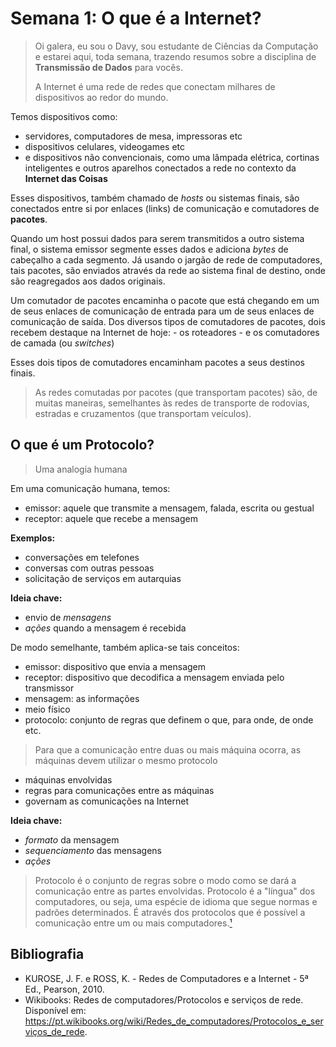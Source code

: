 # Semana 1: O que é a Internet?

> Oi galera, eu sou o Davy, sou estudante de Ciências da Computação e estarei aqui, toda semana, trazendo resumos sobre a disciplina de __Transmissão de Dados__ para vocês.
>
> A Internet é uma rede de redes que conectam milhares de dispositivos ao redor do mundo.

Temos dispositivos como:

- servidores, computadores de mesa, impressoras etc
- dispositivos celulares, videogames etc
- e dispositivos não convencionais, como uma lâmpada elétrica, cortinas inteligentes e outros aparelhos conectados a rede no contexto da __Internet das Coisas__

Esses dispositivos, também chamado de _hosts_ ou sistemas finais, são conectados entre si por enlaces (links) de comunicação e comutadores de __pacotes__.

Quando um host possui dados para serem transmitidos a outro sistema final, o sistema emissor segmente esses dados e adiciona _bytes_ de cabeçalho a cada segmento. Já usando o jargão de rede de computadores, tais pacotes, são enviados através da rede ao sistema final de destino, onde são reagregados aos dados originais.

Um comutador de pacotes encaminha o pacote que está chegando em um de seus enlaces de comunicação de entrada para um de seus enlaces de comunicação de saída. Dos diversos tipos de comutadores de pacotes, dois recebem destaque na Internet de hoje:
    - os roteadores
    - e os comutadores de camada (ou _switches_)

Esses dois tipos de comutadores encaminham pacotes a seus destinos finais.

> As redes comutadas por pacotes (que transportam pacotes) são, de muitas maneiras, semelhantes às redes de transporte de rodovias, estradas e cruzamentos (que transportam veículos).

## O que é um Protocolo?

> Uma analogia humana

Em uma comunicação humana, temos:

- emissor: aquele que transmite a mensagem, falada, escrita ou gestual
- receptor: aquele que recebe a mensagem

__Exemplos:__

- conversações em telefones
- conversas com outras pessoas
- solicitação de serviços em autarquias

__Ideia chave:__

- envio de _mensagens_ 
- _ações_ quando a mensagem é recebida

De modo semelhante, também aplica-se tais conceitos:

- emissor: dispositivo que envia a mensagem
- receptor: dispositivo que decodifica a mensagem enviada pelo transmissor
- mensagem: as informações
- meio físico
- protocolo: conjunto de regras que definem o que, para onde, de onde etc.

> Para que a comunicação entre duas ou mais máquina ocorra, as máquinas devem utilizar o mesmo protocolo

- máquinas envolvidas
- regras para comunicações entre as máquinas
- governam as comunicações na Internet

__Ideia chave:__

- _formato_ da mensagem
- _sequenciamento_ das mensagens
- _ações_

> Protocolo é o conjunto de regras sobre o modo como se dará a comunicação entre as partes envolvidas. Protocolo é a "língua" dos computadores, ou seja, uma espécie de idioma que segue normas e padrões determinados. É através dos protocolos que é possível a comunicação entre um ou mais computadores.[¹](https://pt.wikibooks.org/wiki/Redes_de_computadores/Protocolos_e_servi%C3%A7os_de_rede)

<!--
    | Modelo OSI | Modelo TCP/IP | Modelo Híbrido |
| --- | --- | --- |
| Aplicação | Aplicação | Aplicação |
| Apresentação | | |
| Sessão | | Transporte |
| Transporte | Transporte | Inter-rede |
| Rede | Internet | Host/Rede |
| Enlace de Dados | Interface Física | Enlace de Dados |
| Física | | Física | 

 -->

## Bibliografia

- KUROSE, J. F. e ROSS, K. - Redes de Computadores e a Internet - 5ª Ed., Pearson, 2010.
- Wikibooks: Redes de computadores/Protocolos e serviços de rede. Disponível em: <https://pt.wikibooks.org/wiki/Redes_de_computadores/Protocolos_e_serviços_de_rede>.

